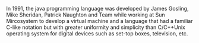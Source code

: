 
In 1991, the java programming language was developed by James Gosling, Mike Sheridan, Patrick Naughton and Team
while working at Sun Mircosystem to develop a virtual machine and a language that had a familiar C-like notation 
but with greater uniformity and simplicity than C/C++Unix operating system for digital devices such as set-top boxes, television, etc.

